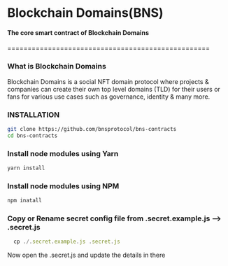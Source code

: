 # Blockchain Domains(BNS)
#### The core smart contract of Blockchain Domains 
==================================================

### What is Blockchain Domains
Blockchain Domains is a social NFT domain protocol where projects & companies can create their own top level domains (TLD) for their users or fans for various use cases such as governance, identity & many more.

### INSTALLATION
```sh
git clone https://github.com/bnsprotocol/bns-contracts
cd bns-contracts
```

### Install node modules using Yarn 
```sh 
yarn install
```

### Install node modules using  NPM 
```sh 
npm inatall
```

### Copy or Rename secret config file from .secret.example.js --> .secret.js
```js 
  cp ./.secret.example.js .secret.js
 ```

Now open the .secret.js and update the details in there 

